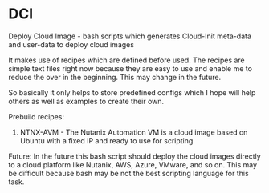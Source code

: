 # DCI
Deploy Cloud Image - bash scripts which generates Cloud-Init meta-data and user-data to deploy cloud images

It makes use of recipes which are defined before used. The recipes are simple text files right now because they are easy to use and enable me to reduce the over in the beginning. This may change in the future.

So basically it only helps to store predefined configs which I hope will help others as well as examples to create their own.

Prebuild recipes:

1. NTNX-AVM - The Nutanix Automation VM is a cloud image based on Ubuntu with a fixed IP and ready to use for scripting 


Future:
In the future this bash script should deploy the cloud images directly to a cloud platform like Nutanix, AWS, Azure, VMware, and so on. This may be difficult because bash may be not the best scripting language for this task.
